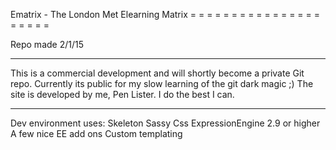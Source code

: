 Ematrix - The London Met Elearning Matrix
= = = = = = = = = = = = = = = = = = = = = 

Repo made 2/1/15


* * * * * 
This is a commercial development and will shortly become a private Git repo. Currently its public for my slow learning of the git dark magic ;) 
The site is developed by me, Pen Lister. I do the best I can. 
* * * * * 

Dev environment uses:
Skeleton
Sassy Css
ExpressionEngine 2.9 or higher
A few nice EE add ons
Custom templating



